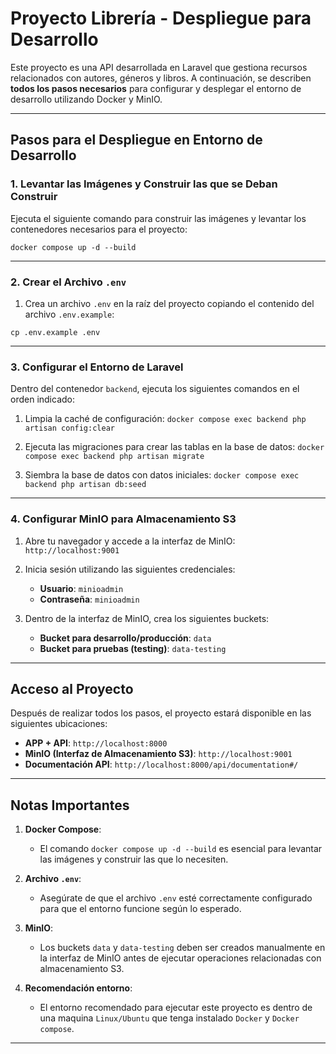 
# Proyecto Librería - Despliegue para Desarrollo

Este proyecto es una API desarrollada en Laravel que gestiona recursos relacionados con autores, géneros y libros. A continuación, se describen **todos los pasos necesarios** para configurar y desplegar el entorno de desarrollo utilizando Docker y MinIO.

---

## **Pasos para el Despliegue en Entorno de Desarrollo**

### 1. Levantar las Imágenes y Construir las que se Deban Construir

Ejecuta el siguiente comando para construir las imágenes y levantar los contenedores necesarios para el proyecto:

`
docker compose up -d --build
`

---

### 2. Crear el Archivo `.env`

1. Crea un archivo `.env` en la raíz del proyecto copiando el contenido del archivo `.env.example`:

`
cp .env.example .env
`

---

### 3. Configurar el Entorno de Laravel

Dentro del contenedor `backend`, ejecuta los siguientes comandos en el orden indicado:

1. Limpia la caché de configuración:
`
docker compose exec backend php artisan config:clear
`

2. Ejecuta las migraciones para crear las tablas en la base de datos:
`
docker compose exec backend php artisan migrate
`

3. Siembra la base de datos con datos iniciales:
`
docker compose exec backend php artisan db:seed
`

---

### 4. Configurar MinIO para Almacenamiento S3

1. Abre tu navegador y accede a la interfaz de MinIO:
   `
   http://localhost:9001
    `

2. Inicia sesión utilizando las siguientes credenciales:
   - **Usuario**: `minioadmin`
   - **Contraseña**: `minioadmin`

3. Dentro de la interfaz de MinIO, crea los siguientes buckets:
   - **Bucket para desarrollo/producción**: `data`
   - **Bucket para pruebas (testing)**: `data-testing`

---

## **Acceso al Proyecto**

Después de realizar todos los pasos, el proyecto estará disponible en las siguientes ubicaciones:

- **APP + API**: `http://localhost:8000`
- **MinIO (Interfaz de Almacenamiento S3)**: `http://localhost:9001`
- **Documentación API**: `http://localhost:8000/api/documentation#/`

---

## **Notas Importantes**

1. **Docker Compose**:
   - El comando `docker compose up -d --build` es esencial para levantar las imágenes y construir las que lo necesiten.

2. **Archivo `.env`**:
   - Asegúrate de que el archivo `.env` esté correctamente configurado para que el entorno funcione según lo esperado.

3. **MinIO**:
   - Los buckets `data` y `data-testing` deben ser creados manualmente en la interfaz de MinIO antes de ejecutar operaciones relacionadas con almacenamiento S3.

4. **Recomendación entorno**:
   - El entorno recomendado para ejecutar este proyecto es dentro de una maquina `Linux/Ubuntu` que tenga instalado `Docker` y `Docker compose`.
---

